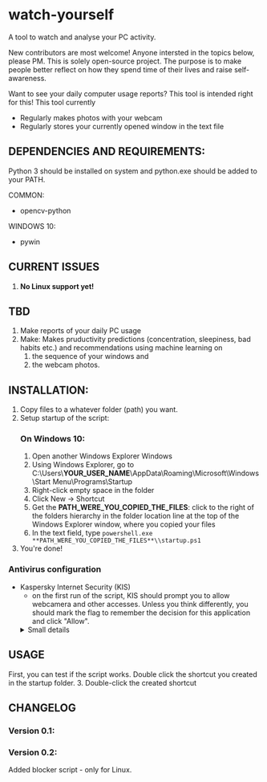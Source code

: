 # watch-yourself
A tool to watch and analyse your PC activity.

New contributors are most welcome! Anyone intersted in the topics below, please PM.
This is solely open-source project. The purpose is to make people better reflect on how they spend time of their lives and raise self-awareness.

Want to see your daily computer usage reports? This tool is intended right for this!
This tool currently
* Regularly makes photos with your webcam
* Regularly stores your currently opened window in the text file

## DEPENDENCIES AND REQUIREMENTS:
Python 3 should be installed on system and python.exe should be added to your PATH.

COMMON:
* opencv-python

WINDOWS 10:
* pywin

## CURRENT ISSUES
1. **No Linux support yet!**

## TBD
1. Make reports of your daily PC usage
2. Make: Makes pruductivity predictions (concentration, sleepiness, bad habits etc.) and recommendations using machine learning on
    1. the sequence of your windows and
    2. the webcam photos.

## INSTALLATION:

1. Copy files to a whatever folder (path) you want.
2. Setup startup of the script:
    ### On Windows 10:
    1. Open another Windows Explorer Windows
    2. Using Windows Explorer, go to C:\\Users\\**YOUR_USER_NAME**\\AppData\\Roaming\\Microsoft\\Windows\\Start Menu\\Programs\\Startup
    3. Right-click empty space in the folder
    4. Click New -> Shortcut
    5. Get the **PATH_WERE_YOU_COPIED_THE_FILES**: click to the right of the folders hierarchy in the folder location line at the top of the Windows Explorer window, where you copied your files
    6. In the text field, type `powershell.exe **PATH_WERE_YOU_COPIED_THE_FILES**\\startup.ps1`
3. You're done!

### Antivirus configuration
* Kaspersky Internet Security (KIS)
    * on the first run of the script, KIS should prompt you to allow webcamera and other accesses. Unless you think differently, you should mark the flag to remember the decision for this application and click "Allow".
    <details><summary>Small details</summary>
    If you change the code of the script of code manually, KIS will re-ask you about script permissions.
    </details>

## USAGE
First, you can test if the script works. Double click the shortcut you created in the startup folder.
3. Double-click the created shortcut


## CHANGELOG

### Version 0.1:
### Version 0.2:
Added blocker script - only for Linux.

